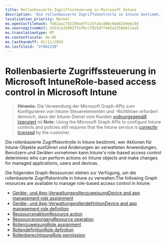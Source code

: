 ```yaml
---
title: Rollenbasierte Zugriffssteuerung in Microsoft Intune
description: 'Die rollenbasierte Zugriffskontrolle in Intune bestimmt, wer Aktionen für Intune-Objekte ausführen und Änderungen an verwalteten Anwendungen, Benutzern und Geräten vornehmen kann.   '
localization_priority: Normal
ms.openlocfilehash: f581aac792295edffc15fa4c800c9a682b9e6c04
ms.sourcegitcommit: d2b3ca32602ffa76cc7925d7f4d1e2258e611ea5
ms.translationtype: MT
ms.contentlocale: de-DE
ms.lasthandoff: 01/11/2019
ms.locfileid: "27862230"
---
```

# <a name="role-based-access-control-in-microsoft-intune"></a><span data-ttu-id="c2ea9-103">Rollenbasierte Zugriffssteuerung in Microsoft Intune</span><span class="sxs-lookup"><span data-stu-id="c2ea9-103">Role-based access control in Microsoft Intune</span></span>

> <span data-ttu-id="c2ea9-104">**Hinweis:** Die Verwendung der Microsoft Graph-APIs zum Konfigurieren von Intune-Steuerelementen und -Richtlinien erfordert dennoch, dass der Intune-Dienst vom Kunden [ordnungsgemäß lizenziert](https://www.microsoft.com/en-us/cloud-platform/microsoft-intune-pricing) ist.</span><span class="sxs-lookup"><span data-stu-id="c2ea9-104">**Note:** Using the Microsoft Graph APIs to configure Intune controls and policies still requires that the Intune service is [correctly licensed](https://www.microsoft.com/en-us/cloud-platform/microsoft-intune-pricing) by the customer.</span></span>

<span data-ttu-id="c2ea9-105">Die rollenbasierte Zugriffskontrolle in Intune bestimmt, wer Aktionen für Intune-Objekte ausführen und Änderungen an verwalteten Anwendungen, Benutzern und Geräten vornehmen kann.</span><span class="sxs-lookup"><span data-stu-id="c2ea9-105">Intune's role-based access control determines who can perform actions on Intune objects and make changes for managed applications, users and devices.</span></span>   

<span data-ttu-id="c2ea9-106">Die folgenden Graph-Ressourcen stehen zur Verfügung, um die rollenbasierte Zugriffskontrolle in Intune zu verwalten:</span><span class="sxs-lookup"><span data-stu-id="c2ea9-106">The following Graph resources are available to manage role-based access control in Intune:</span></span>  

- [<span data-ttu-id="c2ea9-107">Geräte- und App-Verwaltungsrollenzuweisung</span><span class="sxs-lookup"><span data-stu-id="c2ea9-107">Device and app management role assignment</span></span>](intune-rbac-deviceandappmanagementroleassignment.md)
- [<span data-ttu-id="c2ea9-108">Geräte- und App-Verwaltungsrollendefinition</span><span class="sxs-lookup"><span data-stu-id="c2ea9-108">Device and app management role definition</span></span>](intune-rbac-deviceandappmanagementroledefinition.md)
- [<span data-ttu-id="c2ea9-109">Ressourcenaktion</span><span class="sxs-lookup"><span data-stu-id="c2ea9-109">Resource action</span></span>](intune-rbac-resourceaction.md)
- [<span data-ttu-id="c2ea9-110">Ressourcenvorgang</span><span class="sxs-lookup"><span data-stu-id="c2ea9-110">Resource operation</span></span>](intune-rbac-resourceoperation.md)
- [<span data-ttu-id="c2ea9-111">Rollenzuweisung</span><span class="sxs-lookup"><span data-stu-id="c2ea9-111">Role assignment</span></span>](intune-rbac-roleassignment.md)
- [<span data-ttu-id="c2ea9-112">Rollendefinition</span><span class="sxs-lookup"><span data-stu-id="c2ea9-112">Role definition</span></span>](intune-rbac-roledefinition.md)
- [<span data-ttu-id="c2ea9-113">Rollenberechtigung</span><span class="sxs-lookup"><span data-stu-id="c2ea9-113">Role permission</span></span>](intune-rbac-rolepermission.md)
